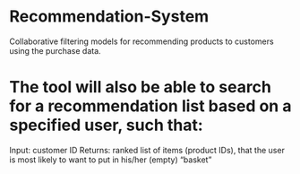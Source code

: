 # Recommendation-System
Collaborative filtering models for recommending products to customers using the purchase data. 

# The tool will also be able to search for a recommendation list based on a specified user, such that:
Input: customer ID
Returns: ranked list of items (product IDs), that the user is most likely to want to put in his/her (empty) “basket”
